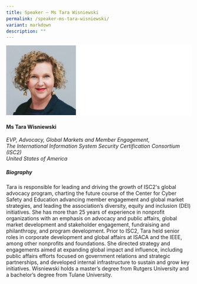 ```yaml
---
title: Speaker – Ms Tara Wisniewski
permalink: /speaker-ms-tara-wisniewski/
variant: markdown
description: ""
---
```

![](/images/2024%20speakers/Tara_Wisniewski.png)
#### **Ms Tara Wisniewski**

*EVP, Advocacy, Global Markets and Member Engagement, <br> The International Information System Security Certification Consortium (ISC2) <br>United States of America*

##### **Biography**
Tara is responsible for leading and driving the growth of ISC2's global advocacy program, charting the future course of the Center for Cyber Safety and Education advancing member engagement and global market strategies, and leading the association’s diversity, equity and inclusion (DEI) initiatives. She has more than 25 years of experience in nonprofit organizations with an emphasis on advocacy and public affairs, global market development and stakeholder engagement, fundraising and philanthropy, and program development. Prior to ISC2, Tara held senior roles in corporate development and global affairs at ISACA and the IEEE, among other nonprofits and foundations. She directed strategy and engagements aimed at expanding global impact and influence, including public affairs efforts focused on government relations and strategic partnerships, and developed internal infrastructure to sustain and grow key initiatives. Wisniewski holds a master’s degree from Rutgers University and a bachelor’s degree from Tulane University.
